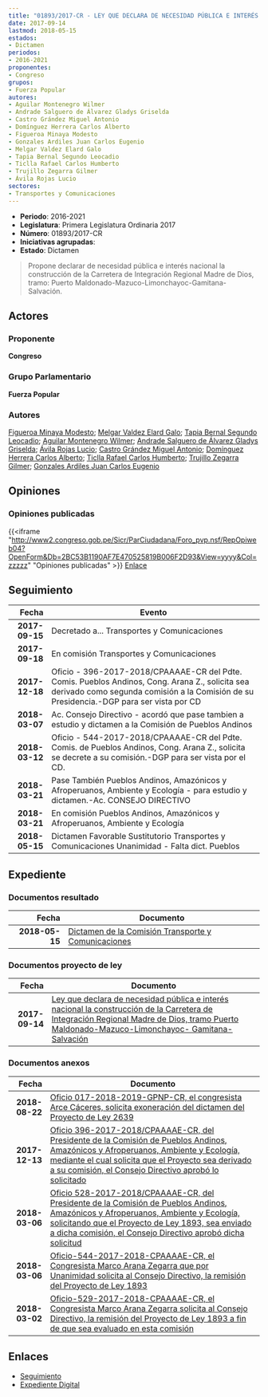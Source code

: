 ```yaml
---
title: "01893/2017-CR - LEY QUE DECLARA DE NECESIDAD PÚBLICA E INTERÉS NACIONAL LA CONSTRUCCIÓN DE LA CARRETERA DE INTEGRACIÓN REGIONAL MADRE DE DIOS, TRAMO PUERTO MALDONADO-MAZUCO-LIMONCHAYOC-GAMITANA-SALVACIÓN"
date: 2017-09-14
lastmod: 2018-05-15
estados:
- Dictamen
periodos:
- 2016-2021
proponentes:
- Congreso
grupos:
- Fuerza Popular
autores:
- Aguilar Montenegro Wilmer
- Andrade Salguero de Álvarez Gladys Griselda
- Castro Grández Miguel Antonio
- Domínguez Herrera Carlos Alberto
- Figueroa Minaya Modesto
- Gonzales Ardiles Juan Carlos Eugenio
- Melgar Valdez Elard Galo
- Tapia Bernal Segundo Leocadio
- Ticlla Rafael Carlos Humberto
- Trujillo Zegarra Gilmer
- Ávila Rojas Lucio
sectores:
- Transportes y Comunicaciones
---
```

- **Periodo**: 2016-2021
- **Legislatura**: Primera Legislatura Ordinaria 2017
- **Número**: 01893/2017-CR
- **Iniciativas agrupadas**: 
- **Estado**: Dictamen

> Propone declarar de necesidad pública e interés nacional la construcción de la Carretera de Integración Regional Madre de Dios, tramo: Puerto Maldonado-Mazuco-Limonchayoc-Gamitana-Salvación.


## Actores

### Proponente

**Congreso**

### Grupo Parlamentario

**Fuerza Popular**

### Autores

[Figueroa Minaya Modesto](mailto:mailto:mfigueroam@congreso.gob.pe); [Melgar Valdez Elard Galo](mailto:mailto:emelgar@congreso.gob.pe); [Tapia Bernal Segundo Leocadio](mailto:mailto:stapia@congreso.gob.pe); [Aguilar Montenegro Wilmer](mailto:mailto:waguilar@congreso.gob.pe); [Andrade Salguero de Álvarez Gladys Griselda](mailto:mailto:gandrade@congreso.gob.pe); [Ávila Rojas Lucio](mailto:mailto:lavilar@congreso.gob.pe); [Castro Grández Miguel Antonio](mailto:mailto:macastro@congreso.gob.pe); [Domínguez Herrera Carlos Alberto](mailto:mailto:cdominguez@congreso.gob.pe); [Ticlla Rafael Carlos Humberto](mailto:mailto:cticlla@congreso.gob.pe); [Trujillo Zegarra Gilmer](mailto:mailto:gtrujilloz@congreso.gob.pe); [Gonzales Ardiles Juan Carlos Eugenio](mailto:mailto:jgonzalesa@congreso.gob.pe)

## Opiniones

### Opiniones publicadas

{{<iframe "http://www2.congreso.gob.pe/Sicr/ParCiudadana/Foro_pvp.nsf/RepOpiweb04?OpenForm&Db=2BC53B1190AF7E470525819B006F2D93&View=yyyy&Col=zzzzz" "Opiniones publicadas" >}}
[Enlace](http://www2.congreso.gob.pe/Sicr/ParCiudadana/Foro_pvp.nsf/RepOpiweb04?OpenForm&Db=2BC53B1190AF7E470525819B006F2D93&View=yyyy&Col=zzzzz)


## Seguimiento

| Fecha | Evento |
|------:|--------|
| **2017-09-15** | Decretado a... Transportes y Comunicaciones |
| **2017-09-18** | En comisión Transportes y Comunicaciones |
| **2017-12-18** | Oficio - 396-2017-2018/CPAAAAE-CR del Pdte. Comis. Pueblos Andinos, Cong. Arana Z., solicita sea derivado como segunda comisión a la Comisión de su Presidencia.-DGP para ser vista por CD |
| **2018-03-07** | Ac. Consejo Directivo - acordó que pase tambien a estudio y dictamen a la Comisión de Pueblos Andinos |
| **2018-03-12** | Oficio - 544-2017-2018/CPAAAAE-CR del Pdte. Comis. de Pueblos Andinos, Cong. Arana Z., solicita se decrete a su comisión.-DGP para ser vista por el CD. |
| **2018-03-21** | Pase También Pueblos Andinos, Amazónicos y Afroperuanos, Ambiente y Ecología - para estudio y dictamen.-Ac. CONSEJO DIRECTIVO |
| **2018-03-21** | En comisión Pueblos Andinos, Amazónicos y Afroperuanos, Ambiente y Ecología |
| **2018-05-15** | Dictamen Favorable Sustitutorio Transportes y Comunicaciones Unanimidad - Falta dict. Pueblos |

## Expediente

### Documentos resultado

| Fecha | Documento |
|------:|-----------|
| **2018-05-15** | [Dictamen de la Comisión Transporte y Comunicaciones](http://www.leyes.congreso.gob.pe/Documentos/2016_2021/Dictamenes/Proyectos_de_Ley/01893DC23MAY20180515.pdf) |

### Documentos proyecto de ley

| Fecha | Documento |
|------:|-----------|
| **2017-09-14** | [Ley que declara de necesidad pública e interés nacional la construcción de la Carretera de Integración Regional Madre de Dios, tramo Puerto Maldonado-Mazuco-Limonchayoc- Gamitana-Salvación](http://www.leyes.congreso.gob.pe/Documentos/2016_2021/Proyectos_de_Ley_y_de_Resoluciones_Legislativas/PL0189320170914..pdf) |

### Documentos anexos

| Fecha | Documento |
|------:|-----------|
| **2018-08-22** | [Oficio 017-2018-2019-GPNP-CR, el congresista Arce Cáceres, solicita exoneración del dictamen del Proyecto de Ley 2639](http://www.leyes.congreso.gob.pe/Documentos/2016_2021/Oficios/Grupos_Parlamentarios/OFICIO-017-2018-2019-GPNP-CR.PDF) |
| **2017-12-13** | [Oficio 396-2017-2018/CPAAAAE-CR, del Presidente de la Comisión de Pueblos Andinos, Amazónicos y Afroperuanos, Ambiente y Ecología, mediante el cual solicita que el Proyecto sea derivado a su comisión, el Consejo Directivo aprobó lo solicitado](http://www.leyes.congreso.gob.pe/Documentos/2016_2021/Oficios/Comisiones_Ordinarias/OFICIO-396-2017-2018-CPAAAAE-CR.pdf) |
| **2018-03-06** | [Oficio 528-2017-2018/CPAAAAE-CR, del Presidente de la Comisión de Pueblos Andinos, Amazónicos y Afroperuanos, Ambiente y Ecología, solicitando que el Proyecto de Ley 1893, sea enviado a dicha comisión, el Consejo Directivo aprobó dicha solicitud](http://www.leyes.congreso.gob.pe/Documentos/2016_2021/Oficios/Comisiones_Ordinarias/OFICIO-528-2017-2018-CPAAAAE-CR.pdf) |
| **2018-03-06** | [Oficio-544-2017-2018-CPAAAAE-CR, el Congresista Marco Arana Zegarra que por Unanimidad solicita al Consejo Directivo, la remisión del Proyecto de Ley 1893](http://www.leyes.congreso.gob.pe/Documentos/2016_2021/Oficios/Comisiones_Ordinarias/OFICIO-544-2017-2018-CPAAAAE-CR.pdf) |
| **2018-03-02** | [Oficio-529-2017-2018-CPAAAAE-CR, el Congresista Marco Arana Zegarra solicita al Consejo Directivo, la remisión del Proyecto de Ley 1893 a fin de que sea evaluado en esta comisión](http://www.leyes.congreso.gob.pe/Documentos/2016_2021/Oficios/Comisiones_Ordinarias/OFICIO-529-2017-2018-CPAAAAE-CR.pdf) |

## Enlaces

- [Seguimiento](http://www2.congreso.gob.pe/Sicr/TraDocEstProc/CLProLey2016.nsf/f7fff46988ca05b1052578e100829cc7/630ebaafce3d115b0525819b007c6499?OpenDocument)
- [Expediente Digital](http://www2.congreso.gob.pe/Sicr/TraDocEstProc/Expvirt_2011.nsf/visbusqptramdoc1621/01893?opendocument)

